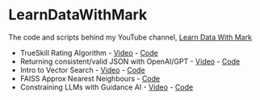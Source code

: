 # LearnDataWithMark

The code and scripts behind my YouTube channel, [Learn Data With Mark](https://www.youtube.com/@learndatawithmark/videos)

* TrueSkill Rating Algorithm - [Video](https://www.youtube.com/watch?v=zintSf6A78g) - [Code](https://github.com/mneedham/LearnDataWithMark/tree/main/trueskill-playground)
* Returning consistent/valid JSON with OpenAI/GPT - [Video](https://www.youtube.com/watch?v=lJJkBaO15Po&t=3s) - [Code](https://github.com/mneedham/LearnDataWithMark/tree/main/json-gpt)
* Intro to Vector Search - [Video](https://www.youtube.com/watch?v=RWRiTmRsyrY&t=76s) - [Code](https://github.com/mneedham/LearnDataWithMark/tree/main/intro-vector-search)
* FAISS Approx Nearest Neighbours - [Code](https://github.com/mneedham/LearnDataWithMark/tree/main/faiss-ann)
* Constraining LLMs with Guidance AI - [Video](https://www.youtube.com/watch?v=4Wz61w5zbCk) -  [Code](https://github.com/mneedham/LearnDataWithMark/tree/main/guidance-playground)
